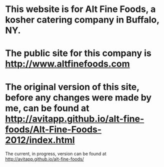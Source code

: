 This website is for Alt Fine Foods, a kosher catering company in Buffalo, NY.
==========================
The public site for this company is http://www.altfinefoods.com
==========================
The original version of this site, before any changes were made by me, can be found at http://avitapp.github.io/alt-fine-foods/Alt-Fine-Foods-2012/index.html
==========================
The current, in progress, version can be found at http://avitapp.github.io/alt-fine-foods/